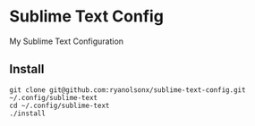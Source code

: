 # Sublime Text Config

My Sublime Text Configuration

## Install

```
git clone git@github.com:ryanolsonx/sublime-text-config.git ~/.config/sublime-text
cd ~/.config/sublime-text
./install
```

